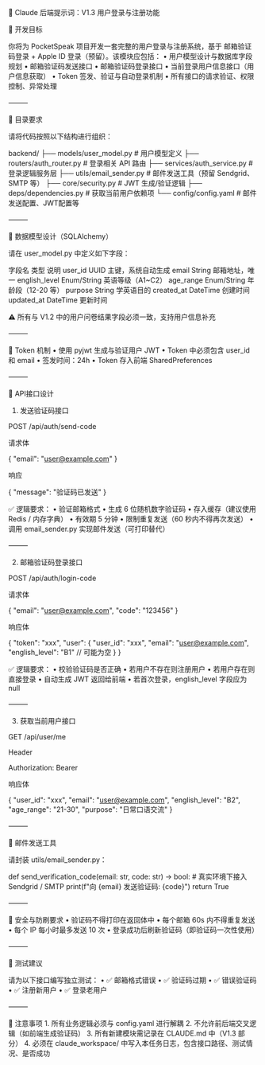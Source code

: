 

🧠 Claude 后端提示词：V1.3 用户登录与注册功能

🎯 开发目标

你将为 PocketSpeak 项目开发一套完整的用户登录与注册系统，基于 邮箱验证码登录 + Apple ID 登录（预留）。该模块应包括：
	•	用户模型设计与数据库字段规划
	•	邮箱验证码发送接口
	•	邮箱验证码登录接口
	•	当前登录用户信息接口（用户信息获取）
	•	Token 签发、验证与自动登录机制
	•	所有接口的请求验证、权限控制、异常处理

⸻

📁 目录要求

请将代码按照以下结构进行组织：

backend/
├── models/user_model.py                # 用户模型定义
├── routers/auth_router.py             # 登录相关 API 路由
├── services/auth_service.py           # 登录逻辑服务层
├── utils/email_sender.py              # 邮件发送工具（预留 Sendgrid、SMTP 等）
├── core/security.py                   # JWT 生成/验证逻辑
├── deps/dependencies.py               # 获取当前用户依赖项
└── config/config.yaml                 # 邮件发送配置、JWT配置等


⸻

📐 数据模型设计（SQLAlchemy）

请在 user_model.py 中定义如下字段：

字段名	类型	说明
user_id	UUID	主键，系统自动生成
email	String	邮箱地址，唯一
english_level	Enum/String	英语等级（A1~C2）
age_range	Enum/String	年龄段（12-20 等）
purpose	String	学英语目的
created_at	DateTime	创建时间
updated_at	DateTime	更新时间

⚠️ 所有与 V1.2 中的用户问卷结果字段必须一致，支持用户信息补充

⸻

🔐 Token 机制
	•	使用 pyjwt 生成与验证用户 JWT
	•	Token 中必须包含 user_id 和 email
	•	签发时间：24h
	•	Token 存入前端 SharedPreferences

⸻

📡 API接口设计

1. 发送验证码接口

POST /api/auth/send-code

请求体

{ "email": "user@example.com" }

响应

{ "message": "验证码已发送" }

✅ 逻辑要求：
	•	验证邮箱格式
	•	生成 6 位随机数字验证码
	•	存入缓存（建议使用 Redis / 内存字典）
	•	有效期 5 分钟
	•	限制重复发送（60 秒内不得再次发送）
	•	调用 email_sender.py 实现邮件发送（可打印替代）

⸻

2. 邮箱验证码登录接口

POST /api/auth/login-code

请求体

{
  "email": "user@example.com",
  "code": "123456"
}

响应体

{
  "token": "xxx",
  "user": {
    "user_id": "xxx",
    "email": "user@example.com",
    "english_level": "B1"  // 可能为空
  }
}

✅ 逻辑要求：
	•	校验验证码是否正确
	•	若用户不存在则注册用户
	•	若用户存在则直接登录
	•	自动生成 JWT 返回给前端
	•	若首次登录，english_level 字段应为 null

⸻

3. 获取当前用户接口

GET /api/user/me

Header

Authorization: Bearer <token>

响应体

{
  "user_id": "xxx",
  "email": "user@example.com",
  "english_level": "B2",
  "age_range": "21-30",
  "purpose": "日常口语交流"
}


⸻

💾 邮件发送工具

请封装 utils/email_sender.py：

def send_verification_code(email: str, code: str) -> bool:
    # 真实环境下接入 Sendgrid / SMTP
    print(f"向 {email} 发送验证码: {code}")
    return True


⸻

🔐 安全与防刷要求
	•	验证码不得打印在返回体中
	•	每个邮箱 60s 内不得重复发送
	•	每个 IP 每小时最多发送 10 次
	•	登录成功后刷新验证码（即验证码一次性使用）

⸻

🧪 测试建议

请为以下接口编写独立测试：
	•	✅ 邮箱格式错误
	•	✅ 验证码过期
	•	✅ 错误验证码
	•	✅ 注册新用户
	•	✅ 登录老用户

⸻

📌 注意事项
	1.	所有业务逻辑必须与 config.yaml 进行解耦
	2.	不允许前后端交叉逻辑（如前端生成验证码）
	3.	所有新建模块需记录在 CLAUDE.md 中（V1.3 部分）
	4.	必须在 claude_workspace/ 中写入本任务日志，包含接口路径、测试情况、是否成功


